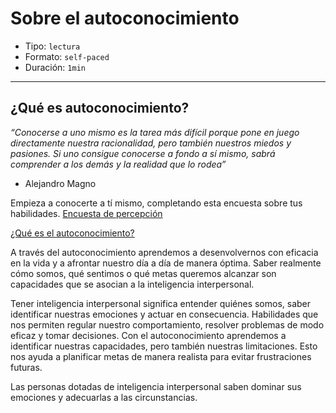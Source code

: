 # Sobre el autoconocimiento

* Tipo: `lectura`
* Formato: `self-paced`
* Duración: `1min`

***

## ¿Qué es autoconocimiento?

*“Conocerse a uno mismo es la tarea más difícil porque pone en juego
directamente nuestra racionalidad, pero también nuestros miedos y pasiones. Si
uno consigue conocerse a fondo a sí mismo, sabrá comprender a los demás y
la realidad que lo rodea”*
- Alejandro Magno

Empieza a conocerte a tí mismo, completando esta encuesta sobre tus habilidades.
[Encuesta de percepción](https://docs.google.com/forms/d/e/1FAIpQLSfFzamw4rtsPS8g1r6p77t_Y8ZbpsBiiErfursltithATnBMA/viewform?usp=sf_link)

[¿Qué es el autoconocimiento?](https://vimeo.com/368335699)

A través del autoconocimiento aprendemos a desenvolvernos con eficacia en la
vida y a afrontar nuestro día a día de manera óptima. Saber realmente cómo somos,
qué sentimos o qué metas queremos alcanzar son capacidades que se asocian a la
inteligencia interpersonal.

Tener inteligencia interpersonal significa entender quiénes somos, saber
identificar nuestras emociones y actuar en consecuencia. Habilidades que nos
permiten regular nuestro comportamiento, resolver problemas de modo eficaz y
tomar decisiones. Con el autoconocimiento aprendemos a identificar nuestras
capacidades, pero también nuestras limitaciones. Esto nos ayuda a planificar
metas de manera realista para evitar frustraciones futuras.

Las personas dotadas de inteligencia interpersonal saben dominar sus emociones y
adecuarlas a las circunstancias.
